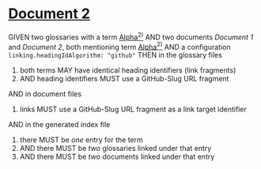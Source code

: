 # [Document 2](#document-2)

GIVEN two glossaries with a term [Alpha][1][<sup>2)</sup>][2]
AND two documents *Document 1* and *Document 2*, both mentioning term [Alpha][1][<sup>2)</sup>][2]
AND a configuration `linking.headingIdAlgorithm: "github"`
THEN in the glossary files

1.  both terms MAY have identical heading identifiers (link fragments)
2.  AND heading identifiers MUST use a GitHub-Slug URL fragment

AND in document files

1.  links MUST use a GitHub-Slug URL fragment as a link target identifier

AND in the generated index file

1.  there MUST be *one* entry for the term
2.  AND there MUST be *two* glossaries linked under that entry
3.  AND there MUST be *two* documents linked under that entry

[1]: ./glossary-1.md#alpha "First definition."

[2]: ./glossary-2.md#alpha "Second definition."
